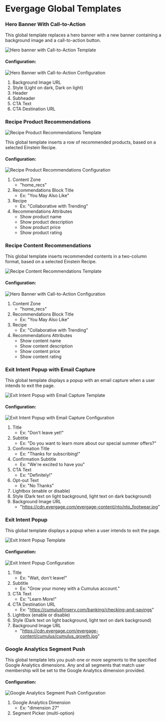 # Evergage Global Templates

### Hero Banner With Call-to-Action

This global template replaces a hero banner with a new banner containing a background image and a call-to-action button.

![Hero banner with Call-to-Action Template](/hero-banner-cta/template.png)

#### Configuration:
![Hero Banner with Call-to-Action Configuration](/hero-banner-cta/config.png)

1. Background Image URL
2. Style (Light on dark, Dark on light)
3. Header
4. Subheader
5. CTA Text
6. CTA Destination URL


### Recipe Product Recommendations
![Recipe Product Recommendations Template](/recipe-product-recommendations/template.png)

This global template inserts a row of recommended products, based on a selected Einstein Recipe.

#### Configuration:
![Recipe Product Recommendations Configuration](https://user-images.githubusercontent.com/50626880/90183167-07d2da00-dd81-11ea-8178-394fb5a5e370.png)

1. Content Zone
    - "home_recs"
2. Recommendations Block Title
    - Ex: "You May Also Like"
3. Recipe
    - Ex: "Collaborative with Trending"
4. Recommendations Attributes
    - Show product name
    - Show product description
    - Show product price
    - Show product rating


### Recipe Content Recommendations

This global template inserts recommended contents in a two-column format, based on a selected Einstein Recipe.

![Recipe Content Recommendations Template](/recipe-content-recommendations/template.png)

#### Configuration:
![Hero Banner with Call-to-Action Configuration](https://user-images.githubusercontent.com/32201252/90226870-8acb5300-ddc8-11ea-9e2f-3477ff3e5e6e.png)

1. Content Zone
    - "home_recs"
2. Recommendations Block Title
    - Ex: "You May Also Like"
3. Recipe
    - Ex: "Collaborative with Trending"
4. Recommendations Attributes
    - Show content name
    - Show content description
    - Show content price
    - Show content rating


### Exit Intent Popup with Email Capture

This global template displays a popup with an email capture when a user intends to exit the page.

![Exit Intent Popup with Email Capture Template](/exit-intent-email-capture/template.png)

#### Configuration:
![Exit Intent Popup with Email Capture Configuration](https://user-images.githubusercontent.com/48226166/90286426-d0793180-de43-11ea-9ebd-0adc4b5f5a41.png)

1. Title
    - Ex: "Don't leave yet!"
2. Subtitle
    - Ex: "Do you want to learn more about our special summer offers?"
3. Confirmation Title
    - Ex: "Thanks for subscribing!"
4. Confirmation Subtitle
    - Ex: "We're excited to have you"
5. CTA Text
    - Ex: "Definitely!"
6. Opt-out Text
    - Ex: "No Thanks"
7. Lightbox (enable or disable)
8. Style (Dark text on light background, light text on dark background)
9. Background Image URL
    - "https://cdn.evergage.com/evergage-content/nto/nto_footwear.jpg"


### Exit Intent Popup

This global template displays a popup when a user intends to exit the page.

![Exit Intent Popup Template](/exit-intent-popup/template.png)

#### Configuration:
![Exit Intent Popup Configuration](https://user-images.githubusercontent.com/59489053/90287024-0539b880-de45-11ea-9fdc-1f0c65e833e0.png)

1. Title
    - Ex: "Wait, don't leave!"
2. Subtitle
    - Ex: "Grow your money with a Cumulus account."
3. CTA Text
    - Ex: "Learn More!"
4. CTA Destination URL
    - Ex: "https://cumulusfinserv.com/banking/checking-and-savings"
5. Lightbox (enable or disable)
7. Style (Dark text on light background, light text on dark background)
8. Background Image URL
    - "https://cdn.evergage.com/evergage-content/cumulus/cumulus_growth.jpg"


### Google Analytics Segment Push

This global template lets you push one or more segments to the specified Google Analytics dimensions. Any and all segments that match user membership will be set to the Google Analytics dimension provided.

#### Configuration:
![Google Analytics Segment Push Configuration](https://user-images.githubusercontent.com/32201252/91138016-a6a1e500-e663-11ea-8894-48c98578e4ab.png)

1. Google Analytics Dimension
    - Ex: "dimension 27"
2. Segment Picker (multi-option)